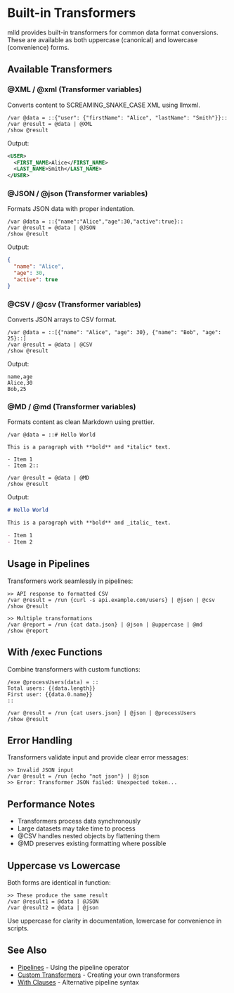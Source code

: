 # Built-in Transformers

mlld provides built-in transformers for common data format conversions. These are available as both uppercase (canonical) and lowercase (convenience) forms.

## Available Transformers

### @XML / @xml (Transformer variables)
Converts content to SCREAMING_SNAKE_CASE XML using llmxml.

```mlld
/var @data = ::{"user": {"firstName": "Alice", "lastName": "Smith"}}::
/var @result = @data | @XML
/show @result
```

Output:
```xml
<USER>
  <FIRST_NAME>Alice</FIRST_NAME>
  <LAST_NAME>Smith</LAST_NAME>
</USER>
```

### @JSON / @json (Transformer variables)
Formats JSON data with proper indentation.

```mlld
/var @data = ::{"name":"Alice","age":30,"active":true}::
/var @result = @data | @JSON
/show @result
```

Output:
```json
{
  "name": "Alice",
  "age": 30,
  "active": true
}
```

### @CSV / @csv (Transformer variables)
Converts JSON arrays to CSV format.

```mlld
/var @data = ::[{"name": "Alice", "age": 30}, {"name": "Bob", "age": 25}::]
/var @result = @data | @CSV
/show @result
```

Output:
```csv
name,age
Alice,30
Bob,25
```

### @MD / @md (Transformer variables)
Formats content as clean Markdown using prettier.

```mlld
/var @data = ::# Hello World

This is a paragraph with **bold** and *italic* text.

- Item 1
- Item 2::

/var @result = @data | @MD
/show @result
```

Output:
```markdown
# Hello World

This is a paragraph with **bold** and _italic_ text.

- Item 1
- Item 2
```

## Usage in Pipelines

Transformers work seamlessly in pipelines:

```mlld
>> API response to formatted CSV
/var @result = /run {curl -s api.example.com/users} | @json | @csv
/show @result

>> Multiple transformations
/var @report = /run {cat data.json} | @json | @uppercase | @md
/show @report
```

## With /exec Functions

Combine transformers with custom functions:

```mlld
/exe @processUsers(data) = ::
Total users: {{data.length}}
First user: {{data.0.name}}
::

/var @result = /run {cat users.json} | @json | @processUsers
/show @result
```

## Error Handling

Transformers validate input and provide clear error messages:

```mlld
>> Invalid JSON input
/var @result = /run {echo "not json"} | @json
>> Error: Transformer JSON failed: Unexpected token...
```

## Performance Notes

- Transformers process data synchronously
- Large datasets may take time to process
- @CSV handles nested objects by flattening them
- @MD preserves existing formatting where possible

## Uppercase vs Lowercase

Both forms are identical in function:

```mlld
>> These produce the same result
/var @result1 = @data | @JSON
/var @result2 = @data | @json
```

Use uppercase for clarity in documentation, lowercase for convenience in scripts.

## See Also

- [Pipelines](pipeline.md) - Using the pipeline operator
- [Custom Transformers](exec.md#transformers) - Creating your own transformers
- [With Clauses](with.md) - Alternative pipeline syntax